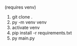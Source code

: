 (requires venv)

1. git clone .
2. py -m venv venv
3. activate venv
4. pip install -r requirements.txt
5. py main.py